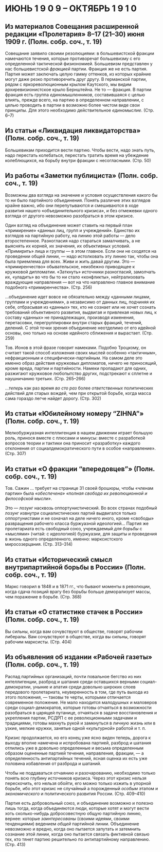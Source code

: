 # ИЮНЬ 1 9 0 9 – ОКТЯБРЬ 1 9 1 0

## Из материалов Совещания расширенной редакции «Пролетария» 8–17 (21–30) июня 1909 г. (Полн. собр. соч., т. 19)

Совещание заявило своими резолюциями: в большевистской фракции намечаются течения, которые противоречат большевизму с его определенной тактической физиономией. Большевизм представлен у нас большевистской _фракцией_ партии. Фракция же не есть партия. Партия может заключать целую гамму оттенков, из которых крайние могут даже резко противоречить друг другу. В германской партии, рядом с яркореволюционным крылом Каутского, мы видим архиревизионистское крыло Бернштейна. Не то — фракция. В партии фракция есть группа _единомышленников_, составившаяся с целью влиять, прежде всего, на партию в определенном направлении, с целью проводить в партии в возможно более чистом виде свои принципы. Для этого необходимо действительное _единомыслие_. (Стр. 6–7)

## Из статьи **«Ликвидация ликвидаторства»** (Полн. собр. соч., т. 19)

Большевикам приходится вести партию. Чтобы вести, надо знать путь, надо перестать колебаться, перестать тратить время на убеждение колеблющихся, на борьбу внутри фракции с несогласными. (Стр. 50)

## Из работы **«Заметки публициста»** (Полн. собр. соч., т. 19)

Возможны два взгляда на значение и условия осуществления какого бы то ни было партийного объединения. Понять различие этих взглядов крайне важно, ибо они перепутываются и смешиваются в ходе развития нашего «объединительного кризиса», и без отмежевки одного взгляда от другого невозможно разобраться в этом кризисе.

Один взгляд на объединение может ставить на первый план «примирение» «данных лиц, групп и учреждений». Единство их взглядов на партийную работу, на линию этой работы — дело второстепенное. Разногласия надо стараться замалчивать, а не выяснять их корней, их значения, их объективных условий. «Примирить» лица и группы — в этом главное. Если они не сходятся на проведении общей линии, — надо истолковать эту линию так, чтобы она была приемлема для всех. Живи и жить давай другим. Это — «примиренчество» обывательское, неизбежно приводящее к кружковой дипломатии. «Заткнуть» источники разногласий, замолчать их, «уладить» во что бы то ни стало «конфликты», нейтрализовать враждующие направления — вот на что направлено главное внимание подобного «примиренчества». (Стр. 256)

…объединение идет вовсе не обязательно между «данными лицами, группами и учреждениями», а независимо от данных лиц, подчиняя их себе, отбрасывая из «данных» тех, кто не сознает или не хочет сознать требований объективного развития, выдвигая и привлекая новых лиц, к составу «данных» не принадлежащих, производя изменения, перетасовки, перегруппировки внутри старых фракций, течений, делений. С этой точки зрения объединение неотделимо от его идейной основы, оно только на основе идейного сближения и вырастает. (Стр. 259)

Тов. Ионов в этой фразе говорит намеками. Подобно Троцкому, он считает такой способ изложения своих мыслей особенно «тактичным», нефракционным и специфически-партийным. На самом деле это именно образ действия кружковых дипломатов, ничего не приносящий, кроме вреда, партии и партийности. Намеки пропадают для одних, разжигают кружковое любопытство других, подстрекают к сплетне и наушничанию третьих. (Стр. 265–266)

…_теперь_ как раз время _во сто_ _раз_ более _ответственных_ политических действий для старых вождей, чем при открытой борьбе, когда масса сама гораздо легче найдет дорогу. (Стр. 302)

## Из статьи **«Юбилейному номеру “ZIHNA”»** (Полн. собр. соч., т. 19)

Мелкобуржуазная интеллигенция в нашем движении играет большую роль, принося вместе с плюсами и минусы: вместе с разработкой вопросов теории и тактики она приносит «разработку» каждого отклонения от социалдемократического пути в особое «направление». (Стр. 307)

## Из статьи **«О фракции “впередовцев”»** (Полн. собр. соч., т. 19)

Тов. Сажин … требует на странице 31 своей брошюры, чтобы «членам партии» была _«обеспечена» «полная свобода их революционной и философской мысли»_.

Это — лозунг насквозь оппортунистический. Во всех странах подобный лозунг извнутри социалистических партий выдвигался только оппортунистами и не означал на деле ничего иного, кроме «свободы» развращения рабочего класса буржуазной идеологией… Партия же пролетариата есть свободный союз, учреждаемый _для борьбы_ с «мыслями» (читай: с идеологией) буржуазии, для защиты и проведения в жизнь одного определенного, именно: марксистского миросозерцания. (Стр. 313–314)

## Из статьи «Исторический смысл внутрипартийной борьбы в России» (Полн. собр. соч., т. 19)

Маркс говорил в 1848 и в 1871 гг., что бывают моменты в революции, когда сдача позиций врагу без борьбы больше деморализует массы, чем поражение в борьбе. (Стр. 368)

## Из статьи **«О статистике стачек в России»** (Полн. собр. соч., т. 19)

Вы сильны, когда вам сочувствуют в обществе, говорят рабочим либералы. Вам сочувствуют в обществе, когда вы сильны, говорят рабочим марксисты. (Стр. 404)

## Из объявления об издании «Рабочей газеты» (Полн. собр. соч., т. 19)

Распад партийных организаций, почти повальное бегство из них интеллигенции, разброд и шатания среди оставшихся верными социал-демократии, уныние и апатия среди довольно широких слоев передового пролетариата, неуверенность в том, где путь выхода из этого положения, — таковы те черты, которыми отличается современное положение. Не мало находится малодушных и маловеров среди социал-демократов, которые готовы отчаяться в возможности разобраться в царящей путанице, отчаяться в задаче восстановления и укрепления партии, РСДРП с ее революционными задачами и традициями, готовы махнуть рукой и замкнуться в личную жизнь или в узкие, мелкие кружки, занятые одной «культурной» работой и т. п.

Кризис продолжается, но его конец уже ясно виден теперь, дорога к выходу вполне намечена и испробована партией, разброд и шатания отлились уже в довольно определенные и весьма определенным образом оцененные партией течения, направления, фракции, — а определенность антипартийных течений, ясная оценка их есть уже половина избавления от разброда и шатаний.

Чтобы не поддаваться отчаянию и разочарованию, необходимо только понять всю глубину источников кризиса. Через этот кризис нельзя перескочить, его нельзя обойти, его можно только изжить в упорной борьбе, ибо этот кризис не случайный а порожденный _особым_ этапом и _экономического_ и политического развития России. (Стр. 409–410)

Партия есть добровольный союз, и объединение возможно и полезно лишь тогда, когда объединяются люди, которые хотят и могут вести хоть сколько-нибудь добросовестную общую партийную линию, вернее: которые _заинтересованы_ (своими идеями, своими тенденциями) ведением _общей_ партийной линии. Объединение невозможно и вредно, когда оно пытается запутать и затемнить сознание этой линии, когда оно пытается связать фиктивной связью тех, кто тянет партию решительно по антипартийному направлению. (Стр. 413)